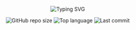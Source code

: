 <!-- Header animé (effet "typing") -->
<p align="center">
  <img src="https://readme-typing-svg.demolab.com?font=Fira+Code&size=28&duration=3000&pause=1200&color=2b2b2b&center=true&vCenter=true&width=800&lines=Salut+%F0%9F%91%8B+Je+suis+Ilyas+Faqir;Data+Scientist+%7C+ML+%7C+Deep+Learning;J%27explore+le+RAG+%26+les+GNN" alt="Typing SVG" />
</p>

<p align="center">
  <!-- Badges dynamiques -->
  <img alt="GitHub repo size" src="https://img.shields.io/github/repo-size/TON_USERNAME/TON_PROJET?style=for-the-badge" />
  <img alt="Top language" src="https://img.shields.io/github/languages/top/TON_USERNAME/TON_PROJET?style=for-the-badge" />
  <img alt="Last commit" src="https://img.shields.io/github/last-commit/TON_USERNAME/TON_PROJET?style=for-the-badge" />
</p>


